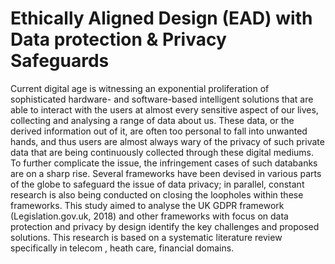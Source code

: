 # Ethically Aligned Design (EAD) with Data protection &amp; Privacy Safeguards

Current digital age is witnessing  an exponential proliferation of sophisticated hardware- and software-based intelligent solutions that are able to interact with the users at almost every sensitive aspect of our lives, collecting and analysing a range of data about us. These data, or the derived information out of it, are often too personal to fall into unwanted hands, and thus users are almost always wary of the privacy of such private data that are being continuously collected through these digital mediums. To further complicate the issue, the infringement cases of such databanks are on a sharp rise. Several frameworks have been devised in various parts of the globe to safeguard the issue of data privacy; in parallel, constant research is also being conducted on closing the loopholes within these frameworks. This study aimed to analyse the  UK GDPR framework (Legislation.gov.uk, 2018) and other frameworks with focus on data protection and privacy by design identify the key challenges and proposed solutions. This research is based on a systematic literature review specifically in telecom , heath care, financial domains. 
